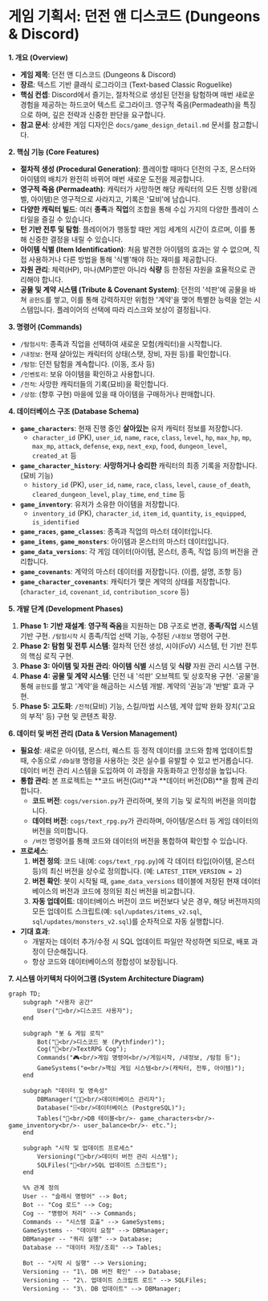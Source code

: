 # 게임 기획서: 던전 앤 디스코드 (Dungeons & Discord)

**1. 개요 (Overview)**

*   **게임 제목**: 던전 앤 디스코드 (Dungeons & Discord)
*   **장르**: 텍스트 기반 클래식 로그라이크 (Text-based Classic Roguelike)
*   **핵심 컨셉**: Discord에서 즐기는, 절차적으로 생성된 던전을 탐험하며 매번 새로운 경험을 제공하는 하드코어 텍스트 로그라이크. 영구적 죽음(Permadeath)을 특징으로 하며, 깊은 전략과 신중한 판단을 요구합니다.
*   **참고 문서**: 상세한 게임 디자인은 `docs/game_design_detail.md` 문서를 참고합니다.

**2. 핵심 기능 (Core Features)**

*   **절차적 생성 (Procedural Generation)**: 플레이할 때마다 던전의 구조, 몬스터와 아이템의 배치가 완전히 바뀌어 매번 새로운 도전을 제공합니다.
*   **영구적 죽음 (Permadeath)**: 캐릭터가 사망하면 해당 캐릭터의 모든 진행 상황(레벨, 아이템)은 영구적으로 사라지고, 기록은 '묘비'에 남습니다.
*   **다양한 캐릭터 빌드**: 여러 **종족**과 **직업**의 조합을 통해 수십 가지의 다양한 플레이 스타일을 즐길 수 있습니다.
*   **턴 기반 전투 및 탐험**: 플레이어가 행동할 때만 게임 세계의 시간이 흐르며, 이를 통해 신중한 결정을 내릴 수 있습니다.
*   **아이템 식별 (Item Identification)**: 처음 발견한 아이템의 효과는 알 수 없으며, 직접 사용하거나 다른 방법을 통해 '식별'해야 하는 재미를 제공합니다.
*   **자원 관리**: 체력(HP), 마나(MP)뿐만 아니라 **식량** 등 한정된 자원을 효율적으로 관리해야 합니다.
*   **공물 및 계약 시스템 (Tribute & Covenant System)**: 던전의 '석판'에 공물을 바쳐 `공헌도`를 쌓고, 이를 통해 강력하지만 위험한 '계약'을 맺어 특별한 능력을 얻는 시스템입니다. 플레이어의 선택에 따라 리스크와 보상이 결정됩니다.

**3. 명령어 (Commands)**

*   `/탐험시작`: 종족과 직업을 선택하여 새로운 모험(캐릭터)을 시작합니다.
*   `/내정보`: 현재 살아있는 캐릭터의 상태(스탯, 장비, 자원 등)를 확인합니다.
*   `/탐험`: 던전 탐험을 계속합니다. (이동, 조사 등)
*   `/인벤토리`: 보유 아이템을 확인하고 사용합니다.
*   `/전적`: 사망한 캐릭터들의 기록(묘비)을 확인합니다.
*   `/상점`: (향후 구현) 마을에 있을 때 아이템을 구매하거나 판매합니다.

**4. 데이터베이스 구조 (Database Schema)**

*   **`game_characters`**: 현재 진행 중인 **살아있는** 유저 캐릭터 정보를 저장합니다.
    *   `character_id` (PK), `user_id`, `name`, `race`, `class`, `level`, `hp`, `max_hp`, `mp`, `max_mp`, `attack`, `defense`, `exp`, `next_exp`, `food`, `dungeon_level`, `created_at` 등
*   **`game_character_history`**: **사망하거나 승리한** 캐릭터의 최종 기록을 저장합니다. (묘비 기능)
    *   `history_id` (PK), `user_id`, `name`, `race`, `class`, `level`, `cause_of_death`, `cleared_dungeon_level`, `play_time`, `end_time` 등
*   **`game_inventory`**: 유저가 소유한 아이템을 저장합니다.
    *   `inventory_id` (PK), `character_id`, `item_id`, `quantity`, `is_equipped`, `is_identified`
*   **`game_races`**, **`game_classes`**: 종족과 직업의 마스터 데이터입니다.
*   **`game_items`**, **`game_monsters`**: 아이템과 몬스터의 마스터 데이터입니다.
*   **`game_data_versions`**: 각 게임 데이터(아이템, 몬스터, 종족, 직업 등)의 버전을 관리합니다.
*   **`game_covenants`**: 계약의 마스터 데이터를 저장합니다. (이름, 설명, 조항 등)
*   **`game_character_covenants`**: 캐릭터가 맺은 계약의 상태를 저장합니다. (`character_id`, `covenant_id`, `contribution_score` 등)

**5. 개발 단계 (Development Phases)**

1.  **Phase 1: 기반 재설계**: **영구적 죽음**을 지원하는 DB 구조로 변경, **종족/직업** 시스템 기반 구현. `/탐험시작` 시 종족/직업 선택 기능, 수정된 `/내정보` 명령어 구현.
2.  **Phase 2: 탐험 및 전투 시스템**: 절차적 던전 생성, 시야(FoV) 시스템, 턴 기반 전투의 핵심 로직 구현.
3.  **Phase 3: 아이템 및 자원 관리**: **아이템 식별** 시스템 및 **식량** 자원 관리 시스템 구현.
4.  **Phase 4: 공물 및 계약 시스템**: 던전 내 '석판' 오브젝트 및 상호작용 구현. '공물'을 통해 `공헌도`를 쌓고 '계약'을 해금하는 시스템 개발. 계약의 '권능'과 '반발' 효과 구현.
5.  **Phase 5: 고도화**: `/전적`(묘비) 기능, 스킬/마법 시스템, 계약 압박 완화 장치('고요의 부적' 등) 구현 및 콘텐츠 확장.

**6. 데이터 및 버전 관리 (Data & Version Management)**

*   **필요성**: 새로운 아이템, 몬스터, 퀘스트 등 정적 데이터를 코드와 함께 업데이트할 때, 수동으로 `/db실행` 명령을 사용하는 것은 실수를 유발할 수 있고 번거롭습니다. 데이터 버전 관리 시스템을 도입하여 이 과정을 자동화하고 안정성을 높입니다.
*   **통합 관리**: 본 프로젝트는 **코드 버전(Git)**과 **데이터 버전(DB)**을 함께 관리합니다.
    *   **코드 버전**: `cogs/version.py`가 관리하며, 봇의 기능 및 로직의 버전을 의미합니다.
    *   **데이터 버전**: `cogs/text_rpg.py`가 관리하며, 아이템/몬스터 등 게임 데이터의 버전을 의미합니다.
    *   `/버전` 명령어를 통해 코드와 데이터의 버전을 통합하여 확인할 수 있습니다.
*   **프로세스**:
    1.  **버전 정의**: 코드 내(예: `cogs/text_rpg.py`)에 각 데이터 타입(아이템, 몬스터 등)의 최신 버전을 상수로 정의합니다. (예: `LATEST_ITEM_VERSION = 2`)
    2.  **버전 확인**: 봇이 시작될 때, `game_data_versions` 테이블에 저장된 현재 데이터베이스의 버전과 코드에 정의된 최신 버전을 비교합니다.
    3.  **자동 업데이트**: 데이터베이스 버전이 코드 버전보다 낮은 경우, 해당 버전까지의 모든 업데이트 스크립트(예: `sql/updates/items_v2.sql`, `sql/updates/monsters_v2.sql`)를 순차적으로 자동 실행합니다.
*   **기대 효과**:
    *   개발자는 데이터 추가/수정 시 SQL 업데이트 파일만 작성하면 되므로, 배포 과정이 단순해집니다.
    *   항상 코드와 데이터베이스의 정합성이 보장됩니다.

**7. 시스템 아키텍처 다이어그램 (System Architecture Diagram)**

```mermaid
graph TD;
    subgraph "사용자 공간"
        User("👤<br/>디스코드 사용자");
    end

    subgraph "봇 & 게임 로직"
        Bot("🤖<br/>디스코드 봇 (Pythfinder)");
        Cog("📝<br/>TextRPG Cog");
        Commands("🎮<br/>게임 명령어<br/>/게임시작, /내정보, /탐험 등");
        GameSystems("⚙️<br/>핵심 게임 시스템<br/>(캐릭터, 전투, 아이템)");
    end

    subgraph "데이터 및 영속성"
        DBManager("👨‍💼<br/>데이터베이스 관리자");
        Database("🗄️<br/>데이터베이스 (PostgreSQL)");
        Tables("📄<br/>DB 테이블<br/>- game_characters<br/>- game_inventory<br/>- user_balance<br/>- etc.");
    end
    
    subgraph "시작 및 업데이트 프로세스"
        Versioning("🔄<br/>데이터 버전 관리 시스템");
        SQLFiles("📜<br/>SQL 업데이트 스크립트");
    end

    %% 관계 정의
    User -- "슬래시 명령어" --> Bot;
    Bot -- "Cog 로드" --> Cog;
    Cog -- "명령어 처리" --> Commands;
    Commands -- "시스템 호출" --> GameSystems;
    GameSystems -- "데이터 요청" --> DBManager;
    DBManager -- "쿼리 실행" --> Database;
    Database -- "데이터 저장/조회" --> Tables;
    
    Bot -- "시작 시 실행" --> Versioning;
    Versioning -- "1\. DB 버전 확인" --> Database;
    Versioning -- "2\. 업데이트 스크립트 로드" --> SQLFiles;
    Versioning -- "3\. DB 업데이트" --> DBManager;
``` 